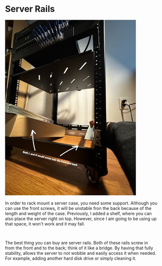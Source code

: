 # Server Rails 

![Rails](/IMAGES/Rails2.JPG)

<p>In order to rack mount a server case, you need some support. Although you can use the front screws, it will be unstable fron the back because of the length and weight of the case. Previously, I added a shelf, where you can also place the server right on top. However, since I am going to be using up that space, it won't work and it may fall. </p>
<br>
<p>  The best thing you can buy are server rails. Both of these rails screw in from the front and to the back; think of it like a bridge. By having that fully stability, allows the server to not wobble and easily access it when needed. For example, adding another hard disk drive or simply cleaning it. 
